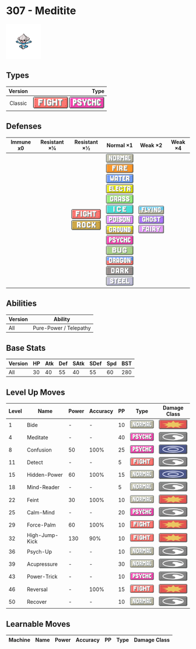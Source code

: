 # 307 - Meditite

![meditite](../img/pokemon/307.png)

## Types

| Version | Type                                                                        |
| :-----: | --------------------------------------------------------------------------: |
| Classic | ![fighting](../img/types/fighting.png) ![psychic](../img/types/psychic.png) |

## Defenses

| Immune x0 | Resistant ×¼ | Resistant ×½                                                              | Normal ×1                                                                                                                                                                                                                                                                                                                                                                                                                                                                                          | Weak ×2                                                                                                      | Weak ×4 |
| --------- | ------------ | ------------------------------------------------------------------------- | -------------------------------------------------------------------------------------------------------------------------------------------------------------------------------------------------------------------------------------------------------------------------------------------------------------------------------------------------------------------------------------------------------------------------------------------------------------------------------------------------- | ------------------------------------------------------------------------------------------------------------ | ------- |
|           |              | ![fighting](../img/types/fighting.png)<br/>![rock](../img/types/rock.png) | ![normal](../img/types/normal.png)<br/>![fire](../img/types/fire.png)<br/>![water](../img/types/water.png)<br/>![electric](../img/types/electric.png)<br/>![grass](../img/types/grass.png)<br/>![ice](../img/types/ice.png)<br/>![poison](../img/types/poison.png)<br/>![ground](../img/types/ground.png)<br/>![psychic](../img/types/psychic.png)<br/>![bug](../img/types/bug.png)<br/>![dragon](../img/types/dragon.png)<br/>![dark](../img/types/dark.png)<br/>![steel](../img/types/steel.png) | ![flying](../img/types/flying.png)<br/>![ghost](../img/types/ghost.png)<br/>![fairy](../img/types/fairy.png) |         |

## Abilities

| Version | Ability                |
| ------- | ---------------------- |
| All     | Pure-Power / Telepathy |

## Base Stats

| Version | HP | Atk | Def | SAtk | SDef | Spd | BST |
| ------- | -- | --- | --- | ---- | ---- | --- | --- |
| All     | 30 | 40  | 55  | 40   | 55   | 60  | 280 |

## Level Up Moves

| Level | Name           | Power | Accuracy | PP | Type                                   | Damage Class                           |
| ----- | -------------- | ----- | -------- | -- | -------------------------------------- | -------------------------------------- |
| 1     | Bide           | -     | -        | 10 | ![normal](../img/types/normal.png)     | ![physical](../img/types/physical.png) |
| 4     | Meditate       | -     | -        | 40 | ![psychic](../img/types/psychic.png)   | ![status](../img/types/status.png)     |
| 8     | Confusion      | 50    | 100%     | 25 | ![psychic](../img/types/psychic.png)   | ![special](../img/types/special.png)   |
| 11    | Detect         | -     | -        | 5  | ![fighting](../img/types/fighting.png) | ![status](../img/types/status.png)     |
| 15    | Hidden-Power   | 60    | 100%     | 15 | ![normal](../img/types/normal.png)     | ![special](../img/types/special.png)   |
| 18    | Mind-Reader    | -     | -        | 5  | ![normal](../img/types/normal.png)     | ![status](../img/types/status.png)     |
| 22    | Feint          | 30    | 100%     | 10 | ![normal](../img/types/normal.png)     | ![physical](../img/types/physical.png) |
| 25    | Calm-Mind      | -     | -        | 20 | ![psychic](../img/types/psychic.png)   | ![status](../img/types/status.png)     |
| 29    | Force-Palm     | 60    | 100%     | 10 | ![fighting](../img/types/fighting.png) | ![physical](../img/types/physical.png) |
| 32    | High-Jump-Kick | 130   | 90%      | 10 | ![fighting](../img/types/fighting.png) | ![physical](../img/types/physical.png) |
| 36    | Psych-Up       | -     | -        | 10 | ![normal](../img/types/normal.png)     | ![status](../img/types/status.png)     |
| 39    | Acupressure    | -     | -        | 30 | ![normal](../img/types/normal.png)     | ![status](../img/types/status.png)     |
| 43    | Power-Trick    | -     | -        | 10 | ![psychic](../img/types/psychic.png)   | ![status](../img/types/status.png)     |
| 46    | Reversal       | -     | 100%     | 15 | ![fighting](../img/types/fighting.png) | ![physical](../img/types/physical.png) |
| 50    | Recover        | -     | -        | 10 | ![normal](../img/types/normal.png)     | ![status](../img/types/status.png)     |

## Learnable Moves

| Machine | Name | Power | Accuracy | PP | Type | Damage Class |
| ------- | ---- | ----- | -------- | -- | ---- | ------------ |